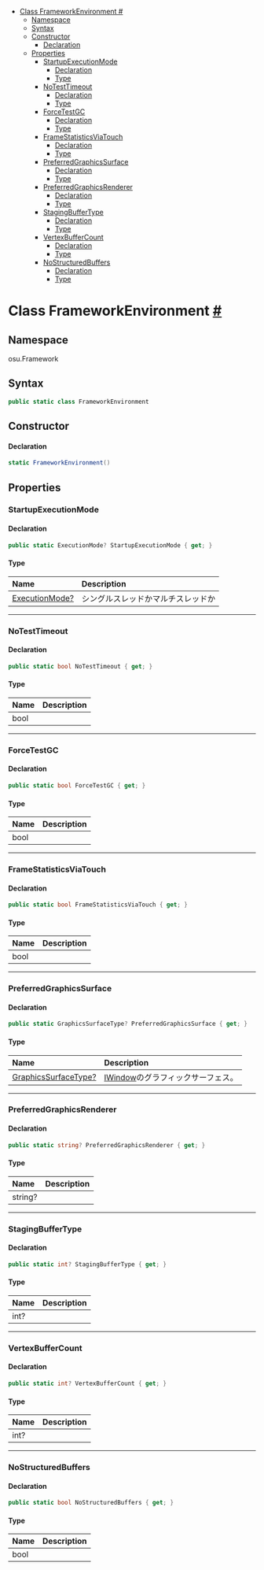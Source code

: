 - [Class FrameworkEnvironment #](#class-frameworkenvironment-)
  - [Namespace](#namespace)
  - [Syntax](#syntax)
  - [Constructor](#constructor)
      - [Declaration](#declaration)
  - [Properties](#properties)
    - [StartupExecutionMode](#startupexecutionmode)
      - [Declaration](#declaration-1)
      - [Type](#type)
    - [NoTestTimeout](#notesttimeout)
      - [Declaration](#declaration-2)
      - [Type](#type-1)
    - [ForceTestGC](#forcetestgc)
      - [Declaration](#declaration-3)
      - [Type](#type-2)
    - [FrameStatisticsViaTouch](#framestatisticsviatouch)
      - [Declaration](#declaration-4)
      - [Type](#type-3)
    - [PreferredGraphicsSurface](#preferredgraphicssurface)
      - [Declaration](#declaration-5)
      - [Type](#type-4)
    - [PreferredGraphicsRenderer](#preferredgraphicsrenderer)
      - [Declaration](#declaration-6)
      - [Type](#type-5)
    - [StagingBufferType](#stagingbuffertype)
      - [Declaration](#declaration-7)
      - [Type](#type-6)
    - [VertexBufferCount](#vertexbuffercount)
      - [Declaration](#declaration-8)
      - [Type](#type-7)
    - [NoStructuredBuffers](#nostructuredbuffers)
      - [Declaration](#declaration-9)
      - [Type](#type-8)



# Class FrameworkEnvironment [#](https://github.com/ppy/osu-framework/blob/master/osu.Framework/FrameworkEnvironment.cs#L9)


## Namespace
osu.Framework


## Syntax
```csharp
public static class FrameworkEnvironment
```


## Constructor
#### Declaration
```csharp
static FrameworkEnvironment()
```


## Properties

### StartupExecutionMode
#### Declaration
```csharp
public static ExecutionMode? StartupExecutionMode { get; }
```
#### Type
|Name|Description|
|:-|:-|
|[ExecutionMode?]()|シングルスレッドかマルチスレッドか|

---
### NoTestTimeout
#### Declaration
```csharp
public static bool NoTestTimeout { get; }
```
#### Type
|Name|Description|
|:-|:-|
|bool||

---
### ForceTestGC
#### Declaration
```csharp
public static bool ForceTestGC { get; }
```
#### Type
|Name|Description|
|:-|:-|
|bool||

---
### FrameStatisticsViaTouch
#### Declaration
```csharp
public static bool FrameStatisticsViaTouch { get; }
```
#### Type
|Name|Description|
|:-|:-|
|bool||

---
### PreferredGraphicsSurface
#### Declaration
```csharp
public static GraphicsSurfaceType? PreferredGraphicsSurface { get; }
```
#### Type
|Name|Description|
|:-|:-|
|[GraphicsSurfaceType?](./Platform/README.md#graphicssurfacetype)|[IWindow](./Platform/README.md#iwindow)のグラフィックサーフェス。|

---
### PreferredGraphicsRenderer
#### Declaration
```csharp
public static string? PreferredGraphicsRenderer { get; }
```
#### Type
|Name|Description|
|:-|:-|
|string?||

---
### StagingBufferType
#### Declaration
```csharp
public static int? StagingBufferType { get; }
```
#### Type
|Name|Description|
|:-|:-|
|int?||

---
### VertexBufferCount
#### Declaration
```csharp
public static int? VertexBufferCount { get; }
```
#### Type
|Name|Description|
|:-|:-|
|int?||

---
### NoStructuredBuffers
#### Declaration
```csharp
public static bool NoStructuredBuffers { get; }
```
#### Type
|Name|Description|
|:-|:-|
|bool||
